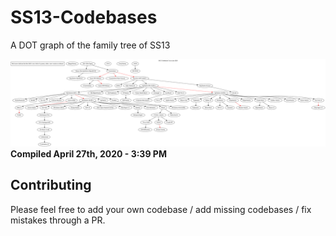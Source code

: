 # SS13-Codebases
A DOT graph of the family tree of SS13

![Graph](https://raw.githubusercontent.com/CthulhuOnIce/SS13-Codebases/master/tree.svg?sanitize=true)
**Compiled April 27th, 2020 - 3:39 PM**

## Contributing
Please feel free to add your own codebase / add missing codebases / fix mistakes through a PR. 

